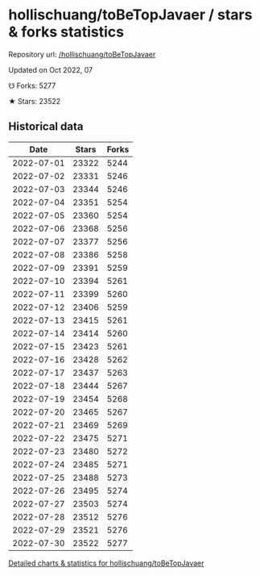 # hollischuang/toBeTopJavaer / stars & forks statistics

Repository url: [/hollischuang/toBeTopJavaer](https://github.com/hollischuang/toBeTopJavaer)

Updated on Oct 2022, 07

☋ Forks: 5277

★ Stars: 23522

## Historical data
| Date | Stars | Forks |
|------|-------|-------|
| 2022-07-01 | 23322 | 5244 | 
| 2022-07-02 | 23331 | 5246 | 
| 2022-07-03 | 23344 | 5246 | 
| 2022-07-04 | 23351 | 5254 | 
| 2022-07-05 | 23360 | 5254 | 
| 2022-07-06 | 23368 | 5256 | 
| 2022-07-07 | 23377 | 5256 | 
| 2022-07-08 | 23386 | 5258 | 
| 2022-07-09 | 23391 | 5259 | 
| 2022-07-10 | 23394 | 5261 | 
| 2022-07-11 | 23399 | 5260 | 
| 2022-07-12 | 23406 | 5259 | 
| 2022-07-13 | 23415 | 5261 | 
| 2022-07-14 | 23414 | 5260 | 
| 2022-07-15 | 23423 | 5261 | 
| 2022-07-16 | 23428 | 5262 | 
| 2022-07-17 | 23437 | 5263 | 
| 2022-07-18 | 23444 | 5267 | 
| 2022-07-19 | 23454 | 5268 | 
| 2022-07-20 | 23465 | 5267 | 
| 2022-07-21 | 23469 | 5269 | 
| 2022-07-22 | 23475 | 5271 | 
| 2022-07-23 | 23480 | 5272 | 
| 2022-07-24 | 23485 | 5271 | 
| 2022-07-25 | 23488 | 5273 | 
| 2022-07-26 | 23495 | 5274 | 
| 2022-07-27 | 23503 | 5274 | 
| 2022-07-28 | 23512 | 5276 | 
| 2022-07-29 | 23521 | 5276 | 
| 2022-07-30 | 23522 | 5277 | 


[Detailed charts & statistics for hollischuang/toBeTopJavaer](https://reviewgithub.com/rep/hollischuang/toBeTopJavaer)
